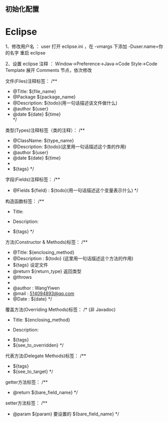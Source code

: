 ## 初始化配置

# Eclipse
1、修改用户名 ： user
    打开 eclipse.ini ，在 -vmargs 下添加 -Duser.name=你的名字
    重启 eclipse
    
2、设置 eclipse 注释 ： Window->Preference->Java->Code Style->Code Template
    展开 Comments 节点，依次修改
    
文件(Files)注释标签：
/**   
 * @Title: ${file_name} 
 * @Package ${package_name} 
 * @Description: ${todo}(用一句话描述该文件做什么) 
 * @author ${user}   
 * @date ${date} ${time}   
 */
 
类型(Types)注释标签（类的注释）：
/** 
 * @ClassName: ${type_name} 
 * @Description: ${todo}(这里用一句话描述这个类的作用) 
 * @author ${user}
 * @date ${date} ${time} 
 * 
 * ${tags} 
 */
 
字段(Fields)注释标签：
/** 
 * @Fields ${field} : ${todo}(用一句话描述这个变量表示什么) 
 */
 
构造函数标签：
/** 
 * <p>Title: </p> 
 * <p>Description: </p> 
 * ${tags} 
 */
 
方法(Constructor & Methods)标签：
/**
 * @Title: ${enclosing_method} 
 * @Description : ${todo} (这里用一句话描述这个方法的作用)
 * ${tags}    设定文件 
 * @return ${return_type}    返回类型
 * @throws 
 *
 * @author : WangYiwen
 * @mail : 514094893@qq.com
 * @Date : ${date}
 */
 
覆盖方法(Overriding Methods)标签：
/* (非 Javadoc) 
 * <p>Title: ${enclosing_method}</p> 
 * <p>Description: </p> 
 * ${tags} 
 * ${see_to_overridden} 
 */
 
代表方法(Delegate Methods)标签：
/**
 * ${tags}
 * ${see_to_target}
 */
 
getter方法标签：
/** 
 * @return ${bare_field_name} 
 */
 
setter方法标签：
/** 
 * @param ${param} 要设置的 ${bare_field_name} 
 */